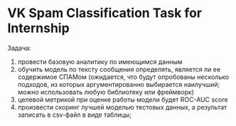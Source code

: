 # VK Spam Classification Task for Internship

Задача:
1. провести базовую аналитику по имеющимся данным
2. ﻿﻿обучить модель по тексту сообщения определять, является ли ее содержимое СПАМом (ожидается, что будут опробованы несколько подходов, из которых аргументированно выбирается наилучший; можно использовать любую библиотеку или фреймворк)
3. ﻿﻿целевой метрикой при оценке работы модели будет ROC-AUC score
4. произвести скоринг лучшей моделью тестовых данных, а результат записать в csv-файл в виде таблицы;
